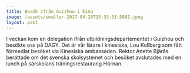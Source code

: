 ```yaml
---
title: Besök ifrån Guizhou i Kina
image: /assets/smaller-2017-04-28T15-33-51.588Z.jpeg
layout: post
---
```


I veckan kom en delegation ifrån utbildningsdepartementet i Guizhou och besökte oss på DAGY.
Det är vår lärare i kinesiska, Lou Kollberg som fått förmedlat besöket via  Kinesiska ambassaden.
Rektor Anette Bjärås berättade om det svenska skolsystemet och besöket avslutades med  en lunch på särskolans träningsrestaurang Hörnan.
